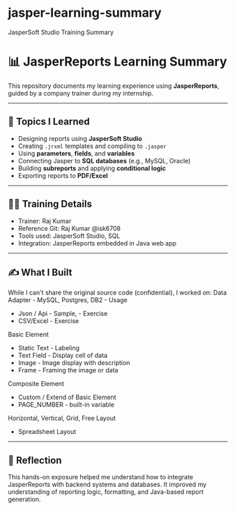 # jasper-learning-summary
JasperSoft Studio Training Summary

# 📊 JasperReports Learning Summary

This repository documents my learning experience using **JasperReports**, guided by a company trainer during my internship.

---

## 🔧 Topics I Learned

- Designing reports using **JasperSoft Studio**
- Creating `.jrxml` templates and compiling to `.jasper`
- Using **parameters**, **fields**, and **variables**
- Connecting Jasper to **SQL databases** (e.g., MySQL, Oracle)
- Building **subreports** and applying **conditional logic**
- Exporting reports to **PDF/Excel**

---

## 👨‍🏫 Training Details

- Trainer: Raj Kumar
- Reference Git: Raj Kumar @isk6708
- Tools used: JasperSoft Studio, SQL
- Integration: JasperReports embedded in Java web app

---

## ✍️ What I Built

While I can't share the original source code (confidential), I worked on:
Data Adapter - MySQL, Postgres, DB2 - Usage
- Json / Api - Sample, - Exercise
- CSV/Excel - Exercise
  
Basic Element 
- Static Text - Labeling
- Text Field - Display cell of data
- Image - Image display with description
- Frame - Framing the image or data
              
Composite Element 
- Custom / Extend of Basic Element
- PAGE_NUMBER - built-in variable

Horizontal, Vertical, Grid, Free Layout 
- Spreadsheet Layout

---

## 🧠 Reflection

This hands-on exposure helped me understand how to integrate JasperReports with backend systems and databases. It improved my understanding of reporting logic, formatting, and Java-based report generation.


